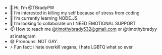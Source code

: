 - 👋 Hi, I’m @TBradyPW
- 👀 I’m interested in killing my self because of stress from coding 
- 🌱 I’m currently learning NODE.JS 
- 💞️ I’m looking to collaborate on I NEED EMOTIONAL SUPPORT
- 📫 How to reach me @timothybrady532@gmail.com or @timothybradyy at instagram
- 😄 Pronouns: NOT GAY.
- ⚡ Fun fact: i hate overkill vegans, i hate LGBTQ what so ever

<!---
TBradyPW/TBradyPW is a ✨ special ✨ repository because its `README.md` (this file) appears on your GitHub profile.
You can click the Preview link to take a look at your changes.
--->
